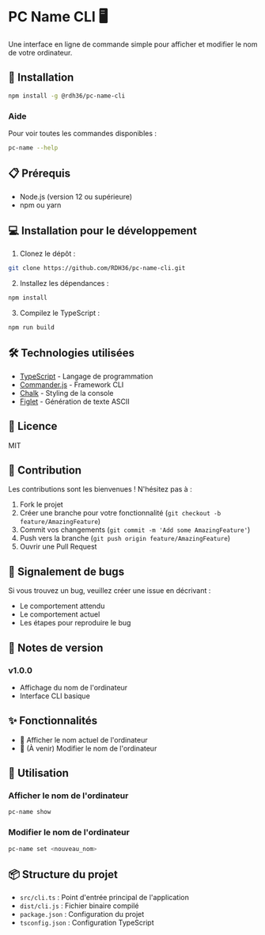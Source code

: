 # PC Name CLI 🖥️

Une interface en ligne de commande simple pour afficher et modifier le nom de votre ordinateur.

## 🚀 Installation

```bash
npm install -g @rdh36/pc-name-cli
```

### Aide

Pour voir toutes les commandes disponibles :

```bash
pc-name --help
```

## 📋 Prérequis

- Node.js (version 12 ou supérieure)
- npm ou yarn

## 💻 Installation pour le développement

1. Clonez le dépôt :

```bash
git clone https://github.com/RDH36/pc-name-cli.git
```

2. Installez les dépendances :

```bash
npm install
```

3. Compilez le TypeScript :

```bash
npm run build
```

## 🛠️ Technologies utilisées

- [TypeScript](https://www.typescriptlang.org/) - Langage de programmation
- [Commander.js](https://github.com/tj/commander.js) - Framework CLI
- [Chalk](https://github.com/chalk/chalk) - Styling de la console
- [Figlet](https://github.com/patorjk/figlet.js) - Génération de texte ASCII

## 📄 Licence

MIT

## 👥 Contribution

Les contributions sont les bienvenues ! N'hésitez pas à :

1. Fork le projet
2. Créer une branche pour votre fonctionnalité (`git checkout -b feature/AmazingFeature`)
3. Commit vos changements (`git commit -m 'Add some AmazingFeature'`)
4. Push vers la branche (`git push origin feature/AmazingFeature`)
5. Ouvrir une Pull Request

## 🐛 Signalement de bugs

Si vous trouvez un bug, veuillez créer une issue en décrivant :

- Le comportement attendu
- Le comportement actuel
- Les étapes pour reproduire le bug

## 📝 Notes de version

### v1.0.0

- Affichage du nom de l'ordinateur
- Interface CLI basique

## ✨ Fonctionnalités

- 📝 Afficher le nom actuel de l'ordinateur
- 🔄 (À venir) Modifier le nom de l'ordinateur

## 📖 Utilisation

### Afficher le nom de l'ordinateur

```bash
pc-name show
```

### Modifier le nom de l'ordinateur

```bash
pc-name set <nouveau_nom>
```

## 📦 Structure du projet

- `src/cli.ts` : Point d'entrée principal de l'application
- `dist/cli.js` : Fichier binaire compilé
- `package.json` : Configuration du projet
- `tsconfig.json` : Configuration TypeScript
